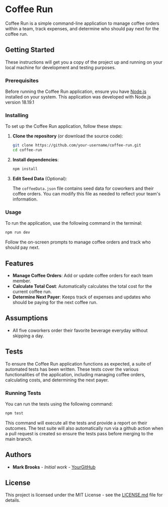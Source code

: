 # Coffee Run

Coffee Run is a simple command-line application to manage coffee orders within a team, track expenses, and determine who should pay next for the coffee run.

## Getting Started

These instructions will get you a copy of the project up and running on your local machine for development and testing purposes.

### Prerequisites

Before running the Coffee Run application, ensure you have [Node.js](https://nodejs.org/en/) installed on your system. This application was developed with Node.js version 18.19.1

### Installing

To set up the Coffee Run application, follow these steps:

1. **Clone the repository** (or download the source code):

    ```bash
    git clone https://github.com/your-username/coffee-run.git
    cd coffee-run
    ```

2. **Install dependencies**:

    ```bash
    npm install
    ```

3. **Edit Seed Data** (Optional):

    The `coffeeData.json` file contains seed data for coworkers and their coffee orders. You can modify this file as needed to reflect your team's information.

### Usage

To run the application, use the following command in the terminal:

```bash
npm run dev
```

Follow the on-screen prompts to manage coffee orders and track who should pay next.

## Features

- **Manage Coffee Orders**: Add or update coffee orders for each team member.
- **Calculate Total Cost**: Automatically calculates the total cost for the current coffee run.
- **Determine Next Payer**: Keeps track of expenses and updates who should be paying for the next coffee run.

## Assumptions
- All five coworkers order their favorite beverage everyday without skipping a day.

## Tests

To ensure the Coffee Run application functions as expected, a suite of automated tests has been written. These tests cover the various functionalities of the application, including managing coffee orders, calculating costs, and determining the next payer.

### Running Tests

You can run the tests using the following command:

```bash
npm test
```
This command will execute all the tests and provide a report on their outcomes. The test suite will also automatically run via a github action when a pull request is created so ensure the tests pass before merging to the main branch.

## Authors

- **Mark Brooks** - *Initial work* - [YourGitHub](https://github.com/brooksmarka)

## License

This project is licensed under the MIT License - see the [LICENSE.md](LICENSE.md) file for details.
